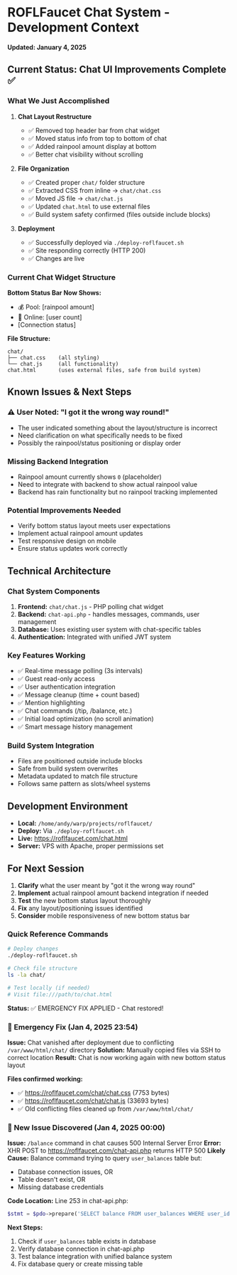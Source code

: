 # ROFLFaucet Chat System - Development Context
**Updated: January 4, 2025**

## Current Status: Chat UI Improvements Complete ✅

### What We Just Accomplished

1. **Chat Layout Restructure**
   - ✅ Removed top header bar from chat widget
   - ✅ Moved status info from top to bottom of chat
   - ✅ Added rainpool amount display at bottom
   - ✅ Better chat visibility without scrolling

2. **File Organization**
   - ✅ Created proper `chat/` folder structure
   - ✅ Extracted CSS from inline → `chat/chat.css`
   - ✅ Moved JS file → `chat/chat.js`
   - ✅ Updated `chat.html` to use external files
   - ✅ Build system safety confirmed (files outside include blocks)

3. **Deployment**
   - ✅ Successfully deployed via `./deploy-roflfaucet.sh`
   - ✅ Site responding correctly (HTTP 200)
   - ✅ Changes are live

### Current Chat Widget Structure

**Bottom Status Bar Now Shows:**
- 💰 Pool: [rainpool amount] 
- 👥 Online: [user count]
- [Connection status]

**File Structure:**
```
chat/
├── chat.css    (all styling)
└── chat.js     (all functionality)
chat.html       (uses external files, safe from build system)
```

## Known Issues & Next Steps

### ⚠️ User Noted: "I got it the wrong way round!"
- The user indicated something about the layout/structure is incorrect
- Need clarification on what specifically needs to be fixed
- Possibly the rainpool/status positioning or display order

### Missing Backend Integration
- Rainpool amount currently shows `0` (placeholder)
- Need to integrate with backend to show actual rainpool value
- Backend has rain functionality but no rainpool tracking implemented

### Potential Improvements Needed
- Verify bottom status layout meets user expectations
- Implement actual rainpool amount updates
- Test responsive design on mobile
- Ensure status updates work correctly

## Technical Architecture

### Chat System Components
1. **Frontend:** `chat/chat.js` - PHP polling chat widget
2. **Backend:** `chat-api.php` - handles messages, commands, user management  
3. **Database:** Uses existing user system with chat-specific tables
4. **Authentication:** Integrated with unified JWT system

### Key Features Working
- ✅ Real-time message polling (3s intervals)
- ✅ Guest read-only access
- ✅ User authentication integration
- ✅ Message cleanup (time + count based)
- ✅ Mention highlighting
- ✅ Chat commands (/tip, /balance, etc.)
- ✅ Initial load optimization (no scroll animation)
- ✅ Smart message history management

### Build System Integration
- Files are positioned outside include blocks
- Safe from build system overwrites
- Metadata updated to match file structure
- Follows same pattern as slots/wheel systems

## Development Environment
- **Local:** `/home/andy/warp/projects/roflfaucet/`
- **Deploy:** Via `./deploy-roflfaucet.sh`
- **Live:** https://roflfaucet.com/chat.html
- **Server:** VPS with Apache, proper permissions set

## For Next Session

1. **Clarify** what the user meant by "got it the wrong way round"
2. **Implement** actual rainpool amount backend integration if needed
3. **Test** the new bottom status layout thoroughly
4. **Fix** any layout/positioning issues identified
5. **Consider** mobile responsiveness of new bottom status bar

### Quick Reference Commands
```bash
# Deploy changes
./deploy-roflfaucet.sh

# Check file structure  
ls -la chat/

# Test locally (if needed)
# Visit file:///path/to/chat.html
```

**Status:** ✅ EMERGENCY FIX APPLIED - Chat restored!

### 🚨 Emergency Fix (Jan 4, 2025 23:54)
**Issue:** Chat vanished after deployment due to conflicting `/var/www/html/chat/` directory
**Solution:** Manually copied files via SSH to correct location
**Result:** Chat is now working again with new bottom status layout

**Files confirmed working:**
- ✅ https://roflfaucet.com/chat/chat.css (7753 bytes)
- ✅ https://roflfaucet.com/chat/chat.js (33693 bytes)
- ✅ Old conflicting files cleaned up from `/var/www/html/chat/`

### 🚨 New Issue Discovered (Jan 4, 2025 00:00)
**Issue:** `/balance` command in chat causes 500 Internal Server Error
**Error:** XHR POST to https://roflfaucet.com/chat-api.php returns HTTP 500
**Likely Cause:** Balance command trying to query `user_balances` table but:
  - Database connection issues, OR
  - Table doesn't exist, OR  
  - Missing database credentials

**Code Location:** Line 253 in chat-api.php:
```php
$stmt = $pdo->prepare('SELECT balance FROM user_balances WHERE user_id = ?');
```

**Next Steps:**
1. Check if `user_balances` table exists in database
2. Verify database connection in chat-api.php
3. Test balance integration with unified balance system
4. Fix database query or create missing table

